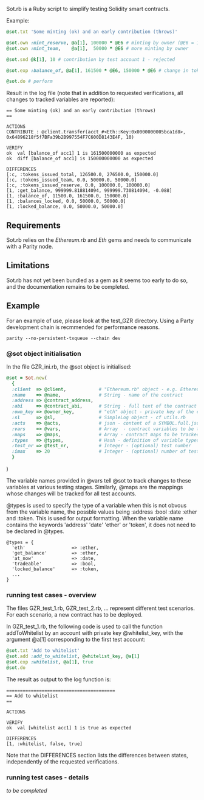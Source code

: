Sot.rb is a Ruby script to simplify testing Solidity smart contracts.

Example:

```ruby
@sot.txt 'Some minting (ok) and an early contribution (throws)'

@sot.own :mint_reserve, @a[1], 100000 * @E6 # minting by owner (@E6 = 1_000_000)
@sot.own :mint_team,    @a[1],  50000 * @E6 # more minting by owner

@sot.snd @k[1], 10 # contribution by test account 1 - rejected 

@sot.exp :balance_of, @a[1], 161500 * @E6, 150000 * @E6 # change in token balance for account 1

@sot.do # perform 
```

Result in the log file (note that in addition to requested verifications, all changes to tracked variables are reported): 

```
== Some minting (ok) and an early contribution (throws)
== 

ACTIONS
CONTRIBUTE : @client.transfer(acct_#<Eth::Key:0x0000000005bca1d8>, 0x64896218f5f7BFa39b2B997554F7C600D8143E4F, 10)

VERIFY
ok  val [balance_of acc1] 1 is 161500000000 as expected
ok  diff [balance_of acc1] is 150000000000 as expected

DIFFERENCES
[:c, :tokens_issued_total, 126500.0, 276500.0, 150000.0]
[:c, :tokens_issued_team, 0.0, 50000.0, 50000.0]
[:c, :tokens_issued_reserve, 0.0, 100000.0, 100000.0]
[1, :get_balance, 999999.818814094, 999999.730814094, -0.088]
[1, :balance_of, 11500.0, 161500.0, 150000.0]
[1, :balances_locked, 0.0, 50000.0, 50000.0]
[1, :locked_balance, 0.0, 50000.0, 50000.0]
```

## Requirements

Sot.rb relies on the _Ethereum.rb_ and _Eth_ gems and needs to communicate with a Parity node.

## Limitations

Sot.rb has not yet been bundled as a gem as it seems too early to do so, and the documentation remains to be completed. 

## Example

For an example of use, please look at the test_GZR directory. Using a Party development chain is recmmended for performance reasons.

```
parity --no-persistent-txqueue --chain dev
```

### @sot object initialisation

In the file GZR_ini.rb, the @sot object is initialised:

```ruby
@sot = Sot.new(
  {
  :client  => @client,            # "Ethereum.rb" object - e.g. Ethereum::HttpClient.new('http://127.0.0.1:8545')
  :name    => @name,              # String - name of the contract
  :address => @contract_address,
  :abi     => @contract_abi,      # String - full text of the contract abi
  :own_key => @owner_key,         # "eth" object - private key of the contract owner
  :sl      => @sl,                # SimpleLog object - cf utils.rb
  :acts    => @acts,              # json - content of a SYMBOL.full.json file generated using keys_create.rb
  :vars    => @vars,              # Array  - contract variables to be tracked
  :maps    => @maps,              # Array - contract maps to be tracked
  :types   => @types,             # Hash - definition of variable types (:ether, :token, :bool)
  :test_nr => @test_nr,           # Integer - (optional) test number
  :imax    => 20                  # Integer - (optional) number of test accunts to track, default = 20
  }
```
)

The variable names provided in @vars tell @sot to track changes to these variables at various testing stages. Similarly, @maps are the mappings whose changes will be tracked for all test accounts.

@types is used to specify the type of a variable when this is not obvous from the variable name, the possble values being :address :bool :date :ether and :token. This is used for output formatting. When the variable name contains the keywords 'address' 'date' 'ether' or 'token', it does not need to be declared in @types.

```
@types = {
  'eth'                 => :ether,
  'get_balance'         => :ether,
  'at_now'              => :date,
  'tradeable'           => :bool,
  'locked_balance'      => :token,
  ...
}
```

### running test cases - overview

The files GZR_test_1.rb, GZR_test_2.rb, ... represent different test scenarios. For each scenario, a new contract has to be deployed. 

In GZR_test_1.rb, the following code is used to call the function addToWhitelist by an account with private key @whitelist_key, with the argument @a[1] corresponding to the first test account:

```ruby
@sot.txt 'Add to whitelist'
@sot.add :add_to_whitelist, @whitelist_key, @a[1]
@sot.exp :whitelist, @a[1], true
@sot.do
```

The result as output to the log function is: 

```
========================================
== Add to whitelist
== 

ACTIONS

VERIFY
ok  val [whitelist acc1] 1 is true as expected

DIFFERENCES
[1, :whitelist, false, true]
```

Note that the DIFFERENCES section lists the differences between states, independently of the requested verifications. 

### running test cases - details

_to be completed_


